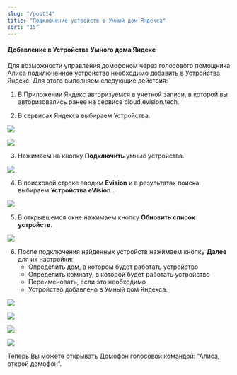 ```yaml
---
slug: "/post14"
title: "Подключение устройств в Умный дом Яндекса"
sort: "15"
---
```


#### Добавление в Устройства Умного дома Яндекс

Для возможности управления домофоном через голосового помощника Алиса подключенное устройство необходимо добавить в Устройства Яндекс. Для этого выполняем следующие действия:

1. В Приложении Яндекс авторизуемся в учетной записи, в которой вы авторизовались ранее на сервисе cloud.evision.tech.  

2. В сервисах Яндекса выбираем Устройства.  

![](images/smart_house.png)

![](images/smart_house(1).png)

3. Нажимаем на кнопку **Подключить** умные устройства.

![](images/smart_house(2).png)

4. В поисковой строке вводим **Evision** и в результатах поиска выбираем **Устройства eVision** .  

![](images/smart_house(4).png)

5. В открывшемся окне нажимаем кнопку **Обновить список устройств**.  

![](images/smart_house(5).png)

6. После подключения найденных устройств нажимаем кнопку **Далее** для их настройки:  
   - Определить дом, в котором будет работать устройство  
   - Определить комнату, в которой будет работать устройство  
   - Переименовать, если это необходимо  
   - Устройство добавлено в Умный дом Яндекса.  

![](images/smart_house(6).png)

![](images/smart_house(7).png)

![](images/smart_house(8).png)

![](images/smart_house(9).png)

Теперь Вы можете открывать Домофон голосовой командой: “Алиса, открой домофон”.  

